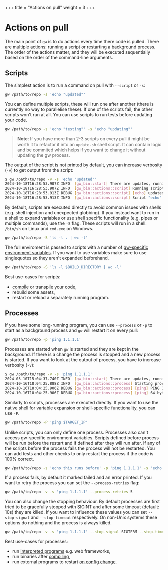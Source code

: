 +++
title = "Actions on pull"
weight = 3
+++

# Actions on pull

The main point of `gw` is to do actions every time there code is pulled. There are multiple actions: running a script or restarting a background process. The order of the actions matter, and they will be executed sequentially based on the order of the command-line arguments.

## Scripts

The simplest action is to run a command on pull with `--script` or `-s`:

```sh
gw /path/to/repo -s 'echo "updated"'
```

You can define multiple scripts, these will run one after another (there is currently no way to parallelise these). If one of the scripts fail, the other scripts won't run at all. You can use scripts to run tests before updating your code.

```sh
gw /path/to/repo -s 'echo "testing"' -s 'echo "updating"'
```

> **Note**: If you have more than 2-3 scripts on every pull it might be worth it to refactor it into an `update.sh` shell script. It can contain logic and be commited which helps if you want to change it without updating the gw process.

The output of the script is not printed by default, you can increase verbosity (`-v`) to get output from the script:

```sh
$ gw /path/to/repo -v -s 'echo "updated"'
2024-10-18T16:28:53.907Z INFO  [gw_bin::start] There are updates, running actions.
2024-10-18T16:28:53.907Z INFO  [gw_bin::actions::script] Running script "echo" in /path/to/repo.
2024-10-18T16:28:53.913Z DEBUG [gw_bin::actions::script] [echo] updated
2024-10-18T16:28:53.913Z INFO  [gw_bin::actions::script] Script "echo" finished successfully.
```

By default, scripts are executed directly to avoid common issues with shells (e.g. shell injection and unexpected globbing). If you instead want to run in a shell to expand variables or use shell specific functionality (e.g. pipes or multiple commands), use the `-S` flag. These scripts will run in a shell: `/bin/sh` on Linux and `cmd.exe` on Windows.

```sh
gw /path/to/repo -S 'ls -l . | wc -l'
```

The full enviroment is passed to scripts with a number of [gw-specific environment variables](/reference/environment-variables). If you want to use variables make sure to use singlequotes so they aren't expanded beforehand.

```sh
gw /path/to/repo -S 'ls -l $BUILD_DIRECTORY | wc -l'
```

Best use-cases for scripts:

-   [compile](/guides/compiled) or transpile your code,
-   rebuild some assets,
-   restart or reload a separately running program.

## Processes

If you have some long-running program, you can use `--process` or `-p` to start as a background process and `gw` will restart it on every pull:

```sh
gw /path/to/repo -p 'ping 1.1.1.1'
```

Processes are started when `gw` is started and they are kept in the background. If there is a change the process is stopped and a new process is started. If you want to look at the output of process, you have to increase verbosity (`-v`):

```sh
$ gw /path/to/repo -v -s 'ping 1.1.1.1'
2024-03-10T15:04:37.740Z INFO  [gw_bin::start] There are updates, running actions.
2024-10-16T18:04:25.888Z INFO  [gw_bin::actions::process] Starting process "ping" in /path/to/repo.
2024-10-16T18:04:25.906Z DEBUG [gw_bin::actions::process] [ping] PING 1.1.1.1 (1.1.1.1) 56(84) bytes of data.
2024-10-16T18:04:25.906Z DEBUG [gw_bin::actions::process] [ping] 64 bytes from 1.1.1.1: icmp_seq=1 ttl=57 time=16.8 ms
```

Similarly to scripts, processes are executed directly. If you want to use the native shell for variable expansion or shell-specific functionality, you can use `-P`.

```sh
gw /path/to/repo -P 'ping $TARGET_IP'
```

Unlike scripts, you can only define one process. Processes also can't access gw-specific environment variables. Scripts defined before process will be run before the restart and if defined after they will run after. If any of the scripts before the process fails the process will not be restarted. You can add tests and other checks to only restart the process if the code is 100% correct.

```sh
gw /path/to/repo -s 'echo this runs before' -p 'ping 1.1.1.1' -s 'echo this runs after'
```

If a process fails, by default it marked failed and an error printed. If you want to retry the process you can set the `--process-retries` flag:

```sh
gw /path/to/repo -v -s 'ping 1.1.1.1' --process-retries 5
```

You can also change the stopping behaviour. By default processes are first tried to be gracefully stopped with SIGINT and after some timeout (default: 10s) they are killed. If you want to influence these values you can set `--stop-signal` and `--stop-timeout` respectively. On non-Unix systems these options do nothing and the process is always killed.

```sh
gw /path/to/repo -v -s 'ping 1.1.1.1' --stop-signal SIGTERM --stop-timeout 10s
```

Best use-cases for processes:

-   run [interpreted programs](/guides/interpreted) e.g. web frameworks,
-   run binaries after [compiling](/guides/compiled),
-   run external programs to restart [on config change](/guides/configuration).
